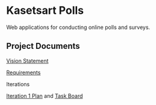 # Kasetsart Polls

Web applications for conducting online polls and surveys.

## Project Documents

[Vision Statement](../../wiki/Vision%20Statement)

[Requirements](../../wiki/Requirements)

Iterations

[Iteration 1 Plan](../../wiki/Iteration%201%20Plan) and [Task Board](../../projects/1)
